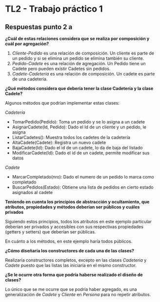 # TL2 - Trabajo práctico 1

## Respuestas punto 2 a

**¿Cuál de estas relaciones considera que se realiza por composición y cuál por agregación?**


1. *Cliente-Pedido* es una relación de composición. Un cliente es parte de un pedido y si se elimina un pedido se elimina también su cliente.
2. *Pedido-Cadete* es una relación de agregación. Un Pedido tiene un Cadete pero pueden existir Cadetes sin pedidos.
3. *Cadete-Cadetería* es una relación de composición. Un cadete es parte de una cadetería.

**¿Qué métodos considera que debería tener la clase Cadetería y la clase Cadete?**

Algunos métodos que podrían implementar estas clases:

*Cadetería*
- TomarPedido(Pedido): Toma un pedido y se lo asigna a un cadete
- AsignarCadete(Id, Pedido): Dado el Id de un cliente y un pedido, le asigna
- ListarCadetes(): Muestra todos los cadetes de la cadetería
- AltaCadete(Cadete): Registra un nuevo cadete 
- BajaCadete(Id): Dado el id de un cadete, lo da de baja del listado
- ModificarCadete(Id): Dado el id de un cadete, permite modificar sus datos

*Cadete*
- MarcarCompletado(nro): Dado el numero de un pedido lo marca como completado
- BuscarPedidos(Estado): Obtiene una lista de pedidos en cierto estado asignados al cadete

**Teniendo en cuenta los principios de abstracción y ocultamiento, que atributos, propiedades y métodos deberían ser públicos y cuáles privados**

Siguiendo estos principios, todos los atributos en este ejemplo particular deberían ser privados y accesibles con sus respectivas propiedades (getters y setters) que deberían ser públicas.

En cuánto a los métodos, en este ejemplo haría todos públicos.

**¿Cómo diseñaría los constructores de cada una de las clases?**

Realizaría constructores completos, excepto en las clases *Cadeteria* y *Cadete* puesto que las listas las iniciaría en el mismo constructor.

**¿Se le ocurre otra forma que podría haberse realizado el diseño de clases?**

Lo único que se me ocurre que se podría haber agregado, es una generalización de *Cadete*  y *Cliente* en *Persona* para no repetir atributos.
